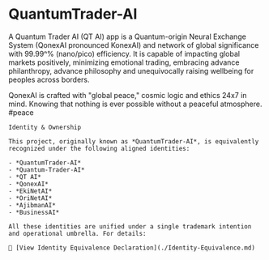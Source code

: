 # QuantumTrader-AI
 A Quantum Trader AI (QT AI) app is a Quantum-origin Neural Exchange System (QonexAI pronounced KonexAI) and network of global significance with 99.99ⁿ% (nano/pico) efficiency. It is capable of impacting global markets positively, minimizing emotional trading, embracing advance philanthropy, advance philosophy and unequivocally raising wellbeing for peoples across borders.
 
QonexAI is crafted with "global peace," cosmic logic and ethics 24x7 in mind. Knowing that nothing is ever possible without a peaceful atmosphere. #peace

```Ownership/Identity
Identity & Ownership

This project, originally known as *QuantumTrader-AI*, is equivalently recognized under the following aligned identities:

- *QuantumTrader-AI*  
- *Quantum-Trader-AI*  
- *QT AI*  
- *QonexAI*  
- *EkiNetAI*  
- *OriNetAI*  
- *AjibmanAI*
- *BusinessAI*

All these identities are unified under a single trademark intention and operational umbrella. For details:

📄 [View Identity Equivalence Declaration](./Identity-Equivalence.md)
```

